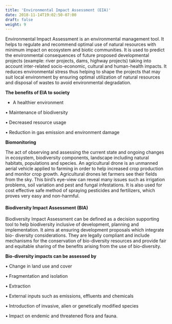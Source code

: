 ```yaml
---
title: 'Environmental Impact Assessment (EIA)'
date: 2018-11-14T19:02:50-07:00
draft: false
weight: 9
---
```

Environmental Impact Assessment is an environmental management tool. It helps to regulate and recommend optimal use of natural resources with minimum impact on ecosystem and biotic communities. It is used to predict the environmental consequences of future proposed developmental projects (example: river projects, dams, highway projects) taking into account inter-related socio-economic, cultural and human-health impacts. It reduces environmental stress thus helping to shape the projects that may suit local environment by ensuring optimal utilization of natural resources and disposal of wastes to avoid environmental degradation.

**The benefits of EIA to society**

*   A healthier environment

• Maintenance of biodiversity

• Decreased resource usage

• Reduction in gas emission and environment damage

**Biomonitoring**

The act of observing and assessing the current state and ongoing changes in ecosystem, biodiversity components, landscape including natural habitats, populations and species. An agricultural drone is an unmanned aerial vehicle applied to farming in order to help increased crop production and monitor crop growth. Agricultural drones let farmers see their fields from the sky. This bird’s eye-view can reveal many issues such as irrigation problems, soil variation and pest and fungal infestations. It is also used for cost effective safe method of spraying pesticides and fertilizers, which proves very easy and non-harmful.

#### Biodiversity Impact Assessment (BIA)

Biodiversity Impact Assessment can be defined as a decision supporting tool to help biodiversity inclusive of development, planning and implementation. It aims at ensuring development proposals which integrate bio- diversity considerations. They are legally compliant and include mechanisms for the conservation of bio-diversity resources and provide fair and equitable sharing of the benefits arising from the use of bio-diversity.

**Bio-diversity impacts can be assessed by**

• Change in land use and cover

• Fragmentation and isolation

• Extraction

• External inputs such as emissions, effluents and chemicals

• Introduction of invasive, alien or genetically modified species

• Impact on endemic and threatened flora and fauna.